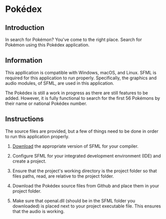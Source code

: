 # Pokédex

## Introduction
In search for Pokémon? You've come to the right place. Search for Pokémon using this Pokédex application.

## Information
This appllication is compatible with Windows, macOS, and Linux. SFML is required for this application to run properly. Specifically, the graphics and audio modules, of SFML, are used in this application.

The Pokédex is still a work in progress as there are still features to be added. However, it is fully functional to search for the first 56 Pokémons by their name or national Pokédex number.

## Instructions
The source files are provided, but a few of things need to be done in order to run this application properly.

1. [Download](https://www.sfml-dev.org/download/sfml/2.5.1/) the appropriate version of SFML for your compiler.

2. Configure SFML for your integrated development environment (IDE) and create a project.

3. Ensure that the project's working directory is the project folder so that files paths, read, are relative to the project folder.

4. Download the Pokédex source files from Github and place them in your project folder.

5. Make sure that openal.dll (should be in the SFML folder you downloaded) is placed next to your project executable file. This ensures that the audio is working.
